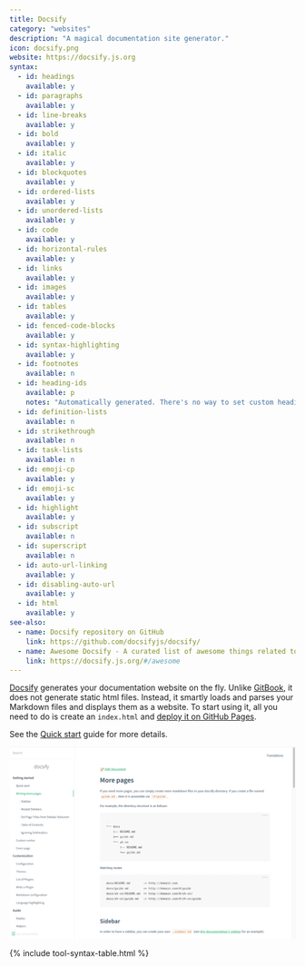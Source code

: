 ```yaml
---
title: Docsify
category: "websites"
description: "A magical documentation site generator."
icon: docsify.png
website: https://docsify.js.org
syntax:
  - id: headings
    available: y
  - id: paragraphs
    available: y
  - id: line-breaks
    available: y
  - id: bold
    available: y
  - id: italic
    available: y
  - id: blockquotes
    available: y
  - id: ordered-lists
    available: y
  - id: unordered-lists
    available: y
  - id: code
    available: y
  - id: horizontal-rules
    available: y
  - id: links
    available: y
  - id: images
    available: y
  - id: tables
    available: y
  - id: fenced-code-blocks
    available: y
  - id: syntax-highlighting
    available: y
  - id: footnotes
    available: n
  - id: heading-ids
    available: p
    notes: "Automatically generated. There's no way to set custom heading IDs."
  - id: definition-lists
    available: n
  - id: strikethrough
    available: n
  - id: task-lists
    available: n
  - id: emoji-cp
    available: y
  - id: emoji-sc
    available: y
  - id: highlight
    available: y
  - id: subscript
    available: n
  - id: superscript
    available: n
  - id: auto-url-linking
    available: y
  - id: disabling-auto-url
    available: y
  - id: html
    available: y
see-also:
  - name: Docsify repository on GitHub
    link: https://github.com/docsifyjs/docsify/
  - name: Awesome Docsify - A curated list of awesome things related to docsify
    link: https://docsify.js.org/#/awesome 
---
```


[Docsify](https://docsify.js.org/) generates your documentation website on the fly. Unlike [GitBook](gitbook.md), it does not generate static html files. Instead, it smartly loads and parses your Markdown files and displays them as a website. To start using it, all you need to do is create an `index.html` and [deploy it on GitHub Pages](https://docsify.js.org/#/deploy).

See the [Quick start](https://docsify.js.org/#/quickstart) guide for more details.

![Docsify](../assets/images/tools/docsify.png)

{% include tool-syntax-table.html %}
